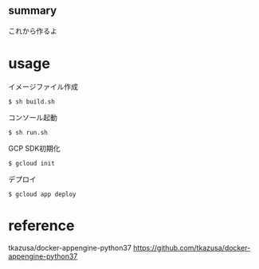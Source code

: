 ## summary
これから作るよ

# usage

イメージファイル作成
```
$ sh build.sh
```

コンソール起動
```
$ sh run.sh
```

GCP SDK初期化
```
$ gcloud init
```

デプロイ
```
$ gcloud app deploy 
```

# reference
tkazusa/docker-appengine-python37
https://github.com/tkazusa/docker-appengine-python37
